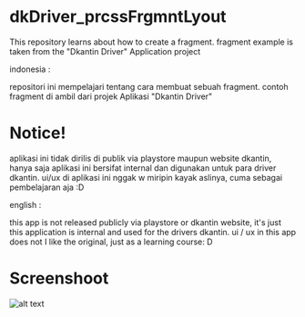 # dkDriver_prcssFrgmntLyout

This repository learns about how to create a fragment. fragment example is taken from the "Dkantin Driver" Application project

indonesia : 

repositori ini mempelajari tentang cara membuat sebuah fragment. contoh fragment di ambil dari projek Aplikasi "Dkantin Driver"

# Notice!

aplikasi ini tidak dirilis di publik via playstore maupun website dkantin, hanya saja aplikasi ini bersifat internal dan digunakan untuk para driver dkantin.
ui/ux di aplikasi ini nggak w miripin kayak aslinya, cuma sebagai pembelajaran aja :D

english : 

this app is not released publicly via playstore or dkantin website, it's just this application is internal and used for the drivers dkantin.
ui / ux in this app does not I like the original, just as a learning course: D

# Screenshoot

![alt text](https://github.com/poncoe/dkDriver_prcssFrgmntLyout/blob/master/app/src/main/res/drawable/dk_driver_process.gif)
